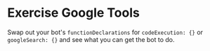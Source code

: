 # Exercise Google Tools

Swap out your bot's `functionDeclarations` for `codeExecution: {}` or `googleSearch: {}` and see what you can get the bot to do.
